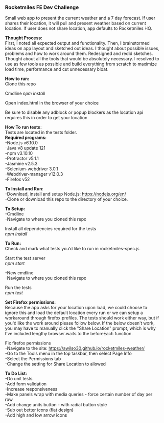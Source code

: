 <b><h3>Rocketmiles FE Dev Challenge</h3></b>
Small web app to present the current weather and a 7 day forecast. If user shares their location, it will pull and present weather based on current location. If user does not share location, app defaults to Rocketmiles HQ.

<b>Thought Process:</b><br>
First, I noted all expected output and functionality. Then, I brainstormed ideas on app layout and sketched out ideas. I thought about possible issues, problems and how to work around them. Redesigned and redid sketches. Thought about all the tools that would be absolutely necessary. I resolved to use as few tools as possible and build everything from scratch to maximize load time, performance and cut unnecessary bloat.

<b>How to run:</b><br>
Clone this repo

Cmdline
<i>npm install</i>

Open index.html in the browser of your choice

Be sure to disable any adblock or popup blockers as the location api requires this in order to get your location.

<b>How To run tests:</b><br>
Tests are located in the tests folder.<br>
<b>Required programs:</b><br>
-Node.js v6.10.0<br>
-Java v8 update 121<br>
-npm v3.10.10<br>
-Protractor v5.1.1<br>
-Jasmine v2.5.3<br>
-Selenium-webdriver 3.0.1<br>
-Webdriver-manager v12.0.3<br>
-Firefox v52

<b>To Install and Run:</b><br>
-Download, install and setup Node.js: https://nodejs.org/en/<br>
-Clone or download this repo to the directory of your choice.<br>

<b>To Setup:</b><br>
-Cmdline<br>
-Navigate to where you cloned this repo

Install all dependencies required for the tests<br>
<i>npm install</i>

<b>To Run:</b><br>
Check and mark what tests you'd like to run in rocketmiles-spec.js

Start the test server<br>
<i>npm start</i>

-New cmdline<br>
-Navigate to where you cloned this repo

Run the tests<br>
<i>npm test</i>

<b>Set Firefox permissions:</b><br>
Because the app asks for your location upon load, we could choose to ignore this and load the default location every run or we can setup a workaround through firefox profiles. The tests should work either way, but if you'd like the work around please follow below. If the below doesn't work, you may have to manually click the "Share Location" prompt, which is why I've included lengthy browser.waits to the beforeEach function.

Fix firefox permissions<br>
-Navigate to the site: https://awilso30.github.io/rocketmiles-weather/<br>
-Go to the Tools menu in the top taskbar, then select Page Info<br>
-Select the Permissions tab<br>
-Change the setting for Share Location to allowed

<b>To Do List:</b><br>
-Do unit tests<br>
-Add form validation<br>
-Increase responsiveness<br>
-Make panels wrap with media queries - force certain number of day per row<br>
-Add change units button - with radial button style<br>
-Sub out better icons (flat design)<br>
-Add high and low arrow icons<br>

